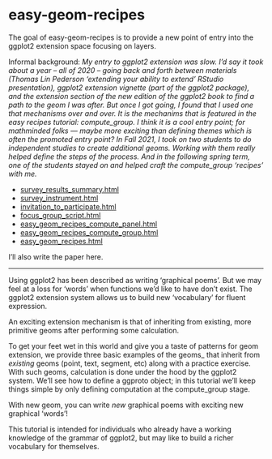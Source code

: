 
<!-- README.md is generated from README.Rmd. Please edit that file -->

# easy-geom-recipes

<!-- badges: start -->

<!-- badges: end -->

The goal of easy-geom-recipes is to provide a new point of entry into
the ggplot2 extension space focusing on layers.

Informal background: *My entry to ggplot2 extension was slow. I’d say it
took about a year – all of 2020 – going back and forth between materials
(Thomas Lin Pederson ‘extending your ability to extend’ RStudio
presentation), ggplot2 extension vignette (part of the ggplot2 package),
and the extension section of the new edition of the ggplot2 book to find
a path to the geom I was after. But once I got going, I found that I
used one that mechanisms over and over. It is the mechanims that is
featured in the easy recipes tutorial: compute\_group. I think it is a
cool entry point; for mathminded folks — maybe more exciting than
defining themes which is often the promoted entry point? In Fall 2021, I
took on two students to do independent studies to create additional
geoms. Working with them really helped define the steps of the process.
And in the following spring term, one of the students stayed on and
helped craft the compute\_group ‘recipes’ with me.*

  - [survey\_results\_summary.html](https://evamaerey.github.io/easy-geom-recipes/survey_results_summary.html)
  - [survey\_instrument.html](https://evamaerey.github.io/easy-geom-recipes/survey_instrument.html)
  - [invitation\_to\_participate.html](https://evamaerey.github.io/easy-geom-recipes/invitation_to_participate.html)
  - [focus\_group\_script.html](https://evamaerey.github.io/easy-geom-recipes/focus_group_script.html)
  - [easy\_geom\_recipes\_compute\_panel.html](https://evamaerey.github.io/easy-geom-recipes/easy_geom_recipes_compute_panel.html)
  - [easy\_geom\_recipes\_compute\_group.html](https://evamaerey.github.io/easy-geom-recipes/easy_geom_recipes_compute_group.html)
  - [easy\_geom\_recipes.html](https://evamaerey.github.io/easy-geom-recipes/easy_geom_recipes.html)

I’ll also write the paper here.

-----

Using ggplot2 has been described as writing ‘graphical poems’. But we
may feel at a loss for ‘words’ when functions we’d like to have don’t
exist. The ggplot2 extension system allows us to build new ‘vocabulary’
for fluent expression.

An exciting extension mechanism is that of inheriting from existing,
more primitive geoms after performing some calculation.

To get your feet wet in this world and give you a taste of patterns for
geom extension, we provide three basic examples of the geoms\_ that
inherit from *existing* geoms (point, text, segment, etc) along with a
practice exercise. With such geoms, calculation is done under the hood
by the ggplot2 system. We’ll see how to define a ggproto object; in this
tutorial we’ll keep things simple by only defining computation at the
compute\_group stage.

With new geom, you can write *new* graphical poems with exciting new
graphical ‘words’\!

This tutorial is intended for individuals who already have a working
knowledge of the grammar of ggplot2, but may like to build a richer
vocabulary for themselves.
